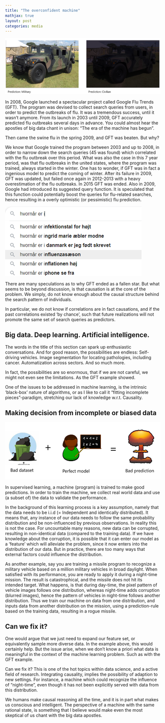 ```yaml
---
title: "The overconfident machine"
mathjax: true
layout: post
categories: media
---
```


![ML](/assets/ml.PNG)

In 2008, Google launched a spectacular project called Google Flu Trends (GFT). The program was devised to collect search queries from users, in order to predict the outbreaks of flu.
It was a tremendous success, until it wasn’t anymore. From its launch in 2003 until 2009, GFT accurately predicted flu outbreaks several days in advance.
You could almost hear the apostles of big data chant in unison: “The era of the machine has begun”.

Then came the swine flu in the spring 2009, and GFT was beaten. But why?

We know that Google trained the program between 2003 and up to 2008, in order to narrow down the search queries (45 was found) which correlated with the flu outbreak over this period. What was also the case in this 7 year period, was that flu outbreaks in the united states, where the program was trained, always started in the winter.
One has to wonder, if GFT was in fact a ingenious model to predict the coming of winter. 
After its failure in 2009, GFT was updated, but failed once again in 2012-2013 with a heavy overestimation of the flu outbreaks. In 2015 GFT was ended. Also in 2009, Google had introduced its suggested query function. It is speculated that this function could potentially boost the queries for flu-related searches, hence resulting in a overly optimistic (or pessimistic) flu prediction.

![SQ](/assets/sq.png)

There are many speculations as to why GFT ended as a fallen star. But what seems to be beyond discussion, is that causation is at the core of the problem. 
We simply, do not know enough about the causal structure behind the search pattern of individuals. 

In particular, we do not know if correlations are in fact causations, and if the past correlations existed ‘by chance’, such that future realizations will not promote the same set of search queries as predictors.

## Big data. Deep learning. Artificial intelligence.

The words in the title of this section can spark up enthusiastic conversations. And for good reason, the possibilities are endless: Self-driving vehicles. Image segmentation for locating pathologies, including cancer. Automatization across sectors. And so much more.

In fact, the possibilities are so enormous, that if we are not careful, we might not even see the limitations. As the GFT example showed.

One of the issues to be addressed in machine learning, is the intrinsic ‘black-box’ nature of algorithms, or as I like to call it “fitting incomplete pieces”-paradigm, stretching our lack of knowledge w.r.t. Causality.

## Making decision from incomplete or biased data
![ML](/assets/ml2.PNG)

In supervised learning, a machine (program) is trained to make good predictions. In order to train the machine, we collect real world data and use (a subset of) the data to validate the performance.

In the background of this learning process is a key assumption, namely that the data needs to be i.i.d (= Independent and identically distributed). It means that, any instance of our data needs to follow the same probability distribution and be non-influenced by previous observations. In reality this is not the case. 
For uncountable many reasons, new data can be corrupted, resulting in non-identical data (compared to the training data). If we have knowledge about the corruption, it is possible that it can enter our model as a ‘feature’ which will alleviate the problem, since it now enters into the distribution of our data.
But in practice, there are too many ways that external factors could influence the distribution.  

As another example, say you are training a missile program to recognize a military vehicle based on a million military vehicles in broad daylight. When satisfied with its performance, you are ready to apply it during a night-time mission. The result is catastrophical, and the missile does not hit its intended target. What happens, is that during day-time, the pixel pattern of vehicle images follows one distribution, whereas night-time adds corruption (blurred images), hence the pattern of vehicles in night-time follows another distribution. Thus we train our machine on data from one distribution, and inputs data from another distribution on the mission, using a prediction-rule based on the training data, resulting in a rogue missile.

## Can we fix it?

One would argue that we just need to expand our feature set, or equivalently sample more diverse data. In the example above, this would certainly help. But the issue arise, when we don’t know a priori what data is meaningful in the context of the machine learning problem. Such as with the GFT example.

Can we fix it? This is one of the hot topics within data science, and a active field of research. Integrating causality, implies the possibility of adaption to new settings. For instance, a machine which could recognize the influence of “night-time”, even though it has not been explicitly served with data from this distribution. 

We humans make causal reasoning all the time, and it is in part what makes us conscious and intelligent. The perspective of a machine with the same rational state, is something that I believe would make even the most skeptical of us chant with the big data apostles.

